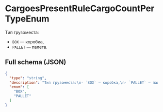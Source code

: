 # CargoesPresentRuleCargoCountPerTypeEnum

Тип грузоместа:
- `BOX` — коробка,
- `PALLET` — палета.


## Full schema (JSON)
```json
{
  "type": "string",
  "description": "Тип грузоместа:\n- `BOX` — коробка,\n- `PALLET` — палета.\n",
  "enum": [
    "BOX",
    "PALLET"
  ]
}
```
